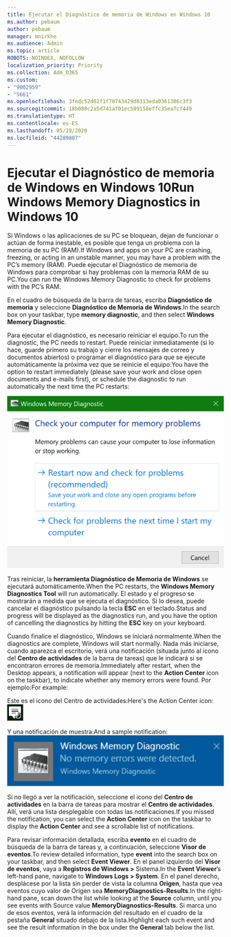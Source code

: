 ```yaml
---
title: Ejecutar el Diagnóstico de memoria de Windows en Windows 10
ms.author: pebaum
author: pebaum
manager: mnirkhe
ms.audience: Admin
ms.topic: article
ROBOTS: NOINDEX, NOFOLLOW
localization_priority: Priority
ms.collection: Adm_O365
ms.custom:
- "9002959"
- "5661"
ms.openlocfilehash: 3fedc52d02f1f70743429d0313eda0361306c3f3
ms.sourcegitcommit: 18b080c2a5d741af01ec589158effc35ea7cf449
ms.translationtype: HT
ms.contentlocale: es-ES
ms.lasthandoff: 05/19/2020
ms.locfileid: "44289807"
---
```

# <a name="run-windows-memory-diagnostics-in-windows-10"></a><span data-ttu-id="1e511-102">Ejecutar el Diagnóstico de memoria de Windows en Windows 10</span><span class="sxs-lookup"><span data-stu-id="1e511-102">Run Windows Memory Diagnostics in Windows 10</span></span>

<span data-ttu-id="1e511-103">Si Windows o las aplicaciones de su PC se bloquean, dejan de funcionar o actúan de forma inestable, es posible que tenga un problema con la memoria de su PC (RAM).</span><span class="sxs-lookup"><span data-stu-id="1e511-103">If Windows and apps on your PC are crashing, freezing, or acting in an unstable manner, you may have a problem with the PC’s memory (RAM).</span></span> <span data-ttu-id="1e511-104">Puede ejecutar el Diagnóstico de memoria de Windows para comprobar si hay problemas con la memoria RAM de su PC.</span><span class="sxs-lookup"><span data-stu-id="1e511-104">You can run the Windows Memory Diagnostic to check for problems with the PC’s RAM.</span></span>

<span data-ttu-id="1e511-105">En el cuadro de búsqueda de la barra de tareas, escriba **Diagnóstico de memoria** y seleccione **Diagnóstico de Memoria de Windows**.</span><span class="sxs-lookup"><span data-stu-id="1e511-105">In the search box on your taskbar, type **memory diagnostic**, and then select **Windows Memory Diagnostic**.</span></span> 

<span data-ttu-id="1e511-106">Para ejecutar el diagnóstico, es necesario reiniciar el equipo.</span><span class="sxs-lookup"><span data-stu-id="1e511-106">To run the diagnostic, the PC needs to restart.</span></span> <span data-ttu-id="1e511-107">Puede reiniciar inmediatamente (si lo hace, guarde primero su trabajo y cierre los mensajes de correo y documentos abiertos) o programar el diagnóstico para que se ejecute automáticamente la próxima vez que se reinicie el equipo:</span><span class="sxs-lookup"><span data-stu-id="1e511-107">You have the option to restart immediately (please save your work and close open documents and e-mails first), or schedule the diagnostic to run automatically the next time the PC restarts:</span></span>

![Diagnóstico de Memoria de Windows](media/windows-memory-diagnostic.png)

<span data-ttu-id="1e511-109">Tras reiniciar, la **herramienta Diagnóstico de Memoria de Windows** se ejecutará automáticamente.</span><span class="sxs-lookup"><span data-stu-id="1e511-109">When the PC restarts, the **Windows Memory Diagnostics Tool** will run automatically.</span></span> <span data-ttu-id="1e511-110">El estado y el progreso se mostrarán a medida que se ejecuta el diagnóstico. Si lo desea, puede cancelar el diagnóstico pulsando la tecla **ESC** en el teclado.</span><span class="sxs-lookup"><span data-stu-id="1e511-110">Status and progress will be displayed as the diagnostics run, and you have the option of cancelling the diagnostics by hitting the **ESC** key on your keyboard.</span></span>

<span data-ttu-id="1e511-111">Cuando finalice el diagnóstico, Windows se iniciará normalmente.</span><span class="sxs-lookup"><span data-stu-id="1e511-111">When the diagnostics are complete, Windows will start normally.</span></span>
<span data-ttu-id="1e511-112">Nada más iniciarse, cuando aparezca el escritorio, verá una notificación (situada junto al icono del **Centro de actividades** de la barra de tareas) que le indicará si se encontraron errores de memoria.</span><span class="sxs-lookup"><span data-stu-id="1e511-112">Immediately after restart, when the Desktop appears, a notification will appear (next to the **Action Center** icon on the taskbar), to indicate whether any memory errors were found.</span></span> <span data-ttu-id="1e511-113">Por ejemplo:</span><span class="sxs-lookup"><span data-stu-id="1e511-113">For example:</span></span>

<span data-ttu-id="1e511-114">Este es el icono del Centro de actividades:</span><span class="sxs-lookup"><span data-stu-id="1e511-114">Here's the Action Center icon:</span></span> ![Icono del Centro de actividades](media/action-center-icon.png) 

<span data-ttu-id="1e511-116">Y una notificación de muestra:</span><span class="sxs-lookup"><span data-stu-id="1e511-116">And a sample notification:</span></span> ![No hay errores de memoria](media/no-memory-errors.png)

<span data-ttu-id="1e511-118">Si no llegó a ver la notificación, seleccione el icono del **Centro de actividades** en la barra de tareas para mostrar el **Centro de actividades**. Allí, verá una lista desplegable con todas las notificaciones.</span><span class="sxs-lookup"><span data-stu-id="1e511-118">If you missed the notification, you can select the **Action Center** icon  on the taskbar to display the **Action Center** and see a scrollable list of notifications.</span></span>

<span data-ttu-id="1e511-119">Para revisar información detallada, escriba **evento** en el cuadro de búsqueda de la barra de tareas y, a continuación, seleccione **Visor de eventos**.</span><span class="sxs-lookup"><span data-stu-id="1e511-119">To review detailed information, type **event** into the search box on your taskbar, and then select **Event Viewer**.</span></span> <span data-ttu-id="1e511-120">En el panel izquierdo del **Visor de eventos**, vaya a **Registros de Windows >** Sistema.</span><span class="sxs-lookup"><span data-stu-id="1e511-120">In the **Event Viewer**’s left-hand pane, navigate to **Windows Logs > System**.</span></span> <span data-ttu-id="1e511-121">En el panel derecho, desplácese por la lista sin perder de vista la columna **Origen**, hasta que vea eventos cuyo valor de Origen sea **MemoryDiagnostics-Results**.</span><span class="sxs-lookup"><span data-stu-id="1e511-121">In the right-hand pane, scan down the list while looking at the **Source** column, until you see events with Source value **MemoryDiagnostics-Results**.</span></span> <span data-ttu-id="1e511-122">Si marca uno de esos eventos, verá la información del resultado en el cuadro de la pestaña **General** situado debajo de la lista.</span><span class="sxs-lookup"><span data-stu-id="1e511-122">Highlight each such event and see the result information in the box under the **General** tab below the list.</span></span>
